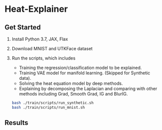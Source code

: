 # Heat-Explainer

## Get Started

1. Install Python 3.7, JAX, Flax
2. Download MNIST and UTKFace dataset
3. Run the scripts, which includes 
    - Training the regression/classification model to be explained.
    - Training VAE model for manifold learning. (Skipped for Synthetic data).
    - Solving the heat equation model by deep methods.
    - Explaining by decomposing the Laplacian and comparing with other methods including Grad, Smooth Grad, IG and BlurIG.

    ```bash
    bash ./train/scripts/run_synthetic.sh
    bash ./train/scripts/run_mnist.sh
    ```


## Results